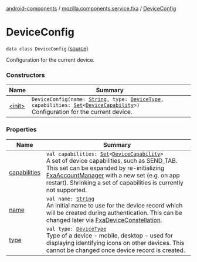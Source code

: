 [android-components](../../index.md) / [mozilla.components.service.fxa](../index.md) / [DeviceConfig](./index.md)

# DeviceConfig

`data class DeviceConfig` [(source)](https://github.com/mozilla-mobile/android-components/blob/master/components/service/firefox-accounts/src/main/java/mozilla/components/service/fxa/Config.kt#L27)

Configuration for the current device.

### Constructors

| Name | Summary |
|---|---|
| [&lt;init&gt;](-init-.md) | `DeviceConfig(name: `[`String`](https://kotlinlang.org/api/latest/jvm/stdlib/kotlin/-string/index.html)`, type: `[`DeviceType`](../../mozilla.components.concept.sync/-device-type/index.md)`, capabilities: `[`Set`](https://kotlinlang.org/api/latest/jvm/stdlib/kotlin.collections/-set/index.html)`<`[`DeviceCapability`](../../mozilla.components.concept.sync/-device-capability/index.md)`>)`<br>Configuration for the current device. |

### Properties

| Name | Summary |
|---|---|
| [capabilities](capabilities.md) | `val capabilities: `[`Set`](https://kotlinlang.org/api/latest/jvm/stdlib/kotlin.collections/-set/index.html)`<`[`DeviceCapability`](../../mozilla.components.concept.sync/-device-capability/index.md)`>`<br>A set of device capabilities, such as SEND_TAB. This set can be expanded by re-initializing [FxaAccountManager](../../mozilla.components.service.fxa.manager/-fxa-account-manager/index.md) with a new set (e.g. on app restart). Shrinking a set of capabilities is currently not supported. |
| [name](name.md) | `val name: `[`String`](https://kotlinlang.org/api/latest/jvm/stdlib/kotlin/-string/index.html)<br>An initial name to use for the device record which will be created during authentication. This can be changed later via [FxaDeviceConstellation](../-fxa-device-constellation/index.md). |
| [type](type.md) | `val type: `[`DeviceType`](../../mozilla.components.concept.sync/-device-type/index.md)<br>Type of a device - mobile, desktop - used for displaying identifying icons on other devices. This cannot be changed once device record is created. |
